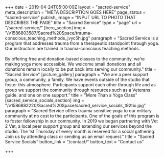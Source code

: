 +++
date = 2019-04-24T05:00:00Z
layout = "sacred-service"
meta_description = "META DESCRIPTION GOES HERE"
page_status = "sacred-service"
publish_image = "INPUT URL TO PHOTO THAT DESCRIBES THE PAGE"
title = "Sacred Service"
type = "page"
url = "/sacred-service/"
[hero_section]
img = "/v1586803587/Sacred%20Space/trauma-conscious_teaching_methods_jvyc5h.jpg"
paragraph = "Sacred Service is a program that addresses trauma from a therapeutic standpoint through yoga. Our instructors are trained in trauma-conscious teaching methods.<br><br>By offering free and donation-based classes to the community, we’re making yoga more accessible. We welcome small donations and all donations remain locally to be put back into serving our community."
title = "Sacred Service"
[picture_gallery]
paragraph = "We are a peer support group, a community, a family. We have events outside of the studio that foster this atmosphere. Participants support each other through life and as group we support the community through resources such as a Veterans guide, and one on one support."
title = "More Than a Yoga Class"
[sacred_service_socials_section]
img = "/v1586882220/Sacred%20Space/sacred_service_socials_t92tio.jpg"
paragraph = "Sacred Service offers trauma sensitive yoga to our military community at no cost to the participants. One of the goals of this program is to foster fellowship in our community. In 2019 we began partnering with Vet 2 Vet, a local peer support group and extending our services beyond the studio. The 1st Thursday of every month is reserved for a social gathering. Join us by attending class or sending us an email request."
title = "Sacred Service Socials"
button_link = "/contact/"
button_text = "Contact us"

+++
